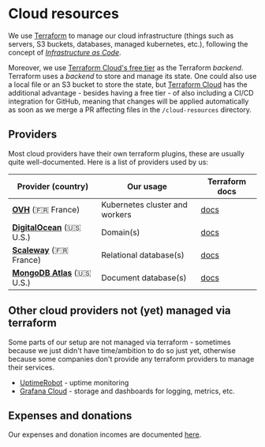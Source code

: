 # Cloud resources

We use [Terraform](https://www.terraform.io/) to manage our cloud infrastructure (things such as servers, S3 buckets, databases, managed kubernetes, etc.), following the concept of *[Infrastructure as Code](https://en.wikipedia.org/wiki/Infrastructure_as_code)*.

Moreover, we use [Terraform Cloud's free tier](https://www.terraform.io/cloud) as the Terraform _backend_. Terraform uses a _backend_ to store and manage its state. One could also use a local file or an S3 bucket to store the state, but [Terraform Cloud](https://www.terraform.io/cloud) has the additional advantage - besides having a free tier - of also including a CI/CD integration for GitHub, meaning that changes will be applied automatically as soon as we merge a PR affecting files in the `/cloud-resources` directory.

## Providers

Most cloud providers have their own terraform plugins, these are usually quite well-documented. Here is a list of providers used by us:

| Provider (country) | Our usage | Terraform docs |
| ------------------ | --------- | -------------- |
| **[OVH](https://www.ovh.com/public-cloud)** (:fr: France) | Kubernetes cluster and workers | [docs](https://registry.terraform.io/providers/ovh/ovh/latest/docs) |
| **[DigitalOcean](https://www.digitalocean.com/)** (:us: U.S.) | Domain(s) | [docs](https://registry.terraform.io/providers/digitalocean/digitalocean/latest/docs) |
| **[Scaleway](https://www.scaleway.com/elements/)** (:fr: France) | Relational database(s) | [docs](https://registry.terraform.io/providers/scaleway/scaleway/latest/docs) |
| **[MongoDB Atlas](https://www.mongodb.com/atlas)** (:us: U.S.) | Document database(s) | [docs](https://registry.terraform.io/providers/mongodb/mongodbatlas/latest/docs) |

## Other cloud providers not (yet) managed via terraform

Some parts of our setup are not managed via terraform - sometimes because we just didn't have time/ambition to do so just yet, otherwise because some companies don't provide any terraform providers to manage their services.

- [UptimeRobot](https://uptimerobot.com/) - uptime monitoring
- [Grafana Cloud](https://grafana.com/products/cloud) - storage and dashboards for logging, metrics, etc.

## Expenses and donations

Our expenses and donation incomes are documented [here](./expenses/readme.md).

